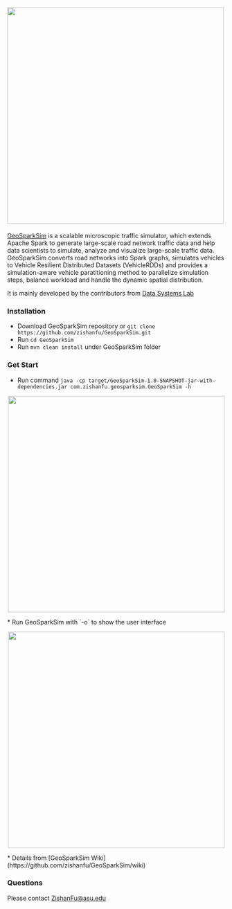 # <img src="https://github.com/zishanfu/GeoSparkSim/blob/dev/docs/images/GeoSparkSim.png" width="500">
[GeoSparkSim](http://www.public.asu.edu/~jiayu2/geospark/publication/geosparksim-mdm-2019.pdf) is a scalable microscopic traffic simulator, which extends Apache Spark to generate large-scale road network traffic data and help data scientists to simulate, analyze and visualize large-scale traffic data. GeoSparkSim converts road networks into Spark graphs, simulates vehicles to Vehicle Resilient Distributed Datasets (VehicleRDDs) and provides a simulation-aware vehicle paratitioning method to parallelize simulation steps, balance workload and handle the dynamic spatial distribution.

It is mainly developed by the contributors from [Data Systems Lab](https://www.datasyslab.net/)

### Installation
* Download GeoSparkSim repository or `git clone https://github.com/zishanfu/GeoSparkSim.git`
* Run `cd GeoSparkSim`
* Run `mvn clean install` under GeoSparkSim folder

### Get Start
* Run command `java -cp target/GeoSparkSim-1.0-SNAPSHOT-jar-with-dependencies.jar com.zishanfu.geosparksim.GeoSparkSim -h`
<p align="center"><img src="https://github.com/zishanfu/GeoSparkSim/blob/dev/docs/images/helper.png" width="500"></p>
* Run GeoSparkSim with `-o` to show the user interface
<p align="center"><img src="https://github.com/zishanfu/GeoSparkSim/blob/dev/docs/images/ui.png" width="500"></p>
* Details from [GeoSparkSim Wiki](https://github.com/zishanfu/GeoSparkSim/wiki)

### Questions
Please contact ZishanFu@asu.edu
